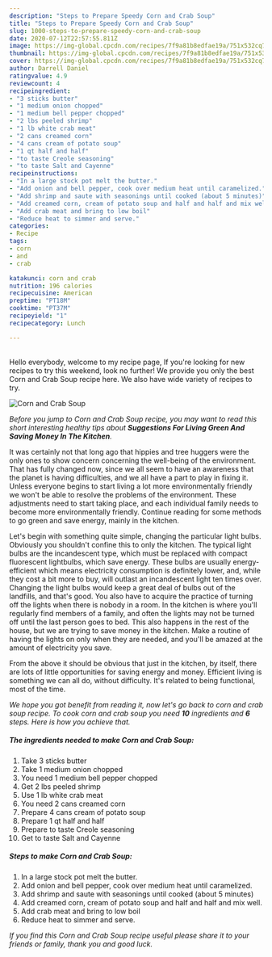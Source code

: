 ```yaml
---
description: "Steps to Prepare Speedy Corn and Crab Soup"
title: "Steps to Prepare Speedy Corn and Crab Soup"
slug: 1000-steps-to-prepare-speedy-corn-and-crab-soup
date: 2020-07-12T22:57:55.811Z
image: https://img-global.cpcdn.com/recipes/7f9a81b8edfae19a/751x532cq70/corn-and-crab-soup-recipe-main-photo.jpg
thumbnail: https://img-global.cpcdn.com/recipes/7f9a81b8edfae19a/751x532cq70/corn-and-crab-soup-recipe-main-photo.jpg
cover: https://img-global.cpcdn.com/recipes/7f9a81b8edfae19a/751x532cq70/corn-and-crab-soup-recipe-main-photo.jpg
author: Darrell Daniel
ratingvalue: 4.9
reviewcount: 4
recipeingredient:
- "3 sticks butter"
- "1 medium onion chopped"
- "1 medium bell pepper chopped"
- "2 lbs peeled shrimp"
- "1 lb white crab meat"
- "2 cans creamed corn"
- "4 cans cream of potato soup"
- "1 qt half and half"
- "to taste Creole seasoning"
- "to taste Salt and Cayenne"
recipeinstructions:
- "In a large stock pot melt the butter."
- "Add onion and bell pepper, cook over medium heat until caramelized."
- "Add shrimp and saute with seasonings until cooked (about 5 minutes)"
- "Add creamed corn, cream of potato soup and half and half and mix well."
- "Add crab meat and bring to low boil"
- "Reduce heat to simmer and serve."
categories:
- Recipe
tags:
- corn
- and
- crab

katakunci: corn and crab 
nutrition: 196 calories
recipecuisine: American
preptime: "PT18M"
cooktime: "PT37M"
recipeyield: "1"
recipecategory: Lunch

---
```

<br>
Hello everybody, welcome to my recipe page, If you're looking for new recipes to try this weekend, look no further! We provide you only the best Corn and Crab Soup recipe here. We also have wide variety of recipes to try.
<br>


![Corn and Crab Soup](https://img-global.cpcdn.com/recipes/7f9a81b8edfae19a/751x532cq70/corn-and-crab-soup-recipe-main-photo.jpg)

<i>Before you jump to Corn and Crab Soup recipe, you may want to read this short interesting healthy tips about 
<strong>Suggestions For Living Green And Saving Money In The Kitchen</strong>.</i>
</br>

It was certainly not that long ago that hippies and tree huggers were the only ones to show concern concerning the well-being of the environment. That has fully changed now, since we all seem to have an awareness that the planet is having difficulties, and we all have a part to play in fixing it. Unless everyone begins to start living a lot more environmentally friendly we won't be able to resolve the problems of the environment. These adjustments need to start taking place, and each individual family needs to become more environmentally friendly. Continue reading for some methods to go green and save energy, mainly in the kitchen.

Let's begin with something quite simple, changing the particular light bulbs. Obviously you shouldn't confine this to only the kitchen. The typical light bulbs are the incandescent type, which must be replaced with compact fluorescent lightbulbs, which save energy. These bulbs are usually energy-efficient which means electricity consumption is definitely lower, and, while they cost a bit more to buy, will outlast an incandescent light ten times over. Changing the light bulbs would keep a great deal of bulbs out of the landfills, and that's good. You also have to acquire the practice of turning off the lights when there is nobody in a room. In the kitchen is where you'll regularly find members of a family, and often the lights may not be turned off until the last person goes to bed. This also happens in the rest of the house, but we are trying to save money in the kitchen. Make a routine of having the lights on only when they are needed, and you'll be amazed at the amount of electricity you save.

From the above it should be obvious that just in the kitchen, by itself, there are lots of little opportunities for saving energy and money. Efficient living is something we can all do, without difficulty. It's related to being functional, most of the time.


<i>We hope you got benefit from reading it, now let's go back to corn and crab soup recipe. To cook corn and crab soup you need <strong>10</strong> ingredients and <strong>6</strong> steps. Here is how you achieve that.
</i>

##### The ingredients needed to make Corn and Crab Soup:

1. Take 3 sticks butter
1. Take 1 medium onion chopped
1. You need 1 medium bell pepper chopped
1. Get 2 lbs peeled shrimp
1. Use 1 lb white crab meat
1. You need 2 cans creamed corn
1. Prepare 4 cans cream of potato soup
1. Prepare 1 qt half and half
1. Prepare to taste Creole seasoning
1. Get to taste Salt and Cayenne


##### Steps to make Corn and Crab Soup:

1. In a large stock pot melt the butter.
1. Add onion and bell pepper, cook over medium heat until caramelized.
1. Add shrimp and saute with seasonings until cooked (about 5 minutes)
1. Add creamed corn, cream of potato soup and half and half and mix well.
1. Add crab meat and bring to low boil
1. Reduce heat to simmer and serve.


<i>If you find this Corn and Crab Soup recipe useful please share it to your friends or family, thank you and good luck.</i>
